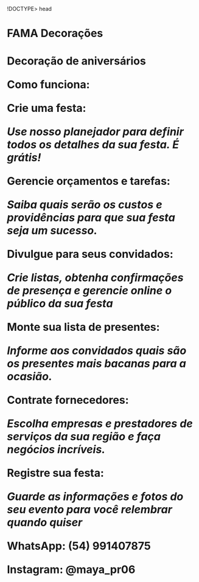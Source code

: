 !DOCTYPE>
head
<h1>FAMA Decorações<h1/>

<p <sup>Decoração de aniversários</sup> 

<p Não importa o motivo ou tamanho da sua comemoração. Sua festa sempre bem feita!

<p Tornamos facil para qualquer pessoa a tarefa de organizar uma festa bem feita, independente do motivo ou tamanho da comemoração.

<p <b>Como funciona:</b> 

<b>Crie uma festa:</b> 

<i>Use nosso planejador para definir todos os detalhes da sua festa. É grátis!</i>

<p <b>Gerencie orçamentos e tarefas:</b> 

<i>Saiba quais serão os custos e providências para que sua festa seja um sucesso.</i>

<p <b>Divulgue para seus convidados:</b>

<i>Crie listas, obtenha confirmações de presença e gerencie online o público da sua festa</i>

<p <b>Monte sua lista de presentes:</b> 

<i>Informe aos convidados quais são os presentes mais bacanas para a ocasião.</i>

<p <b>Contrate fornecedores:</b> 

<i>Escolha empresas e prestadores de serviços da sua região e faça negócios incríveis.</i>

<p <b>Registre sua festa:</b>

<i> Guarde as informações e fotos do seu evento para você relembrar quando quiser</i>

<b> WhatsApp: (54) 991407875 </b>

<b> Instagram: @maya_pr06 </b>
